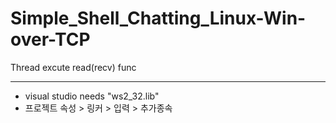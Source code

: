 # Simple_Shell_Chatting_Linux-Win-over-TCP

Thread excute read(recv) func

--------------------------------------------------
* visual studio needs "ws2_32.lib"
* 프로젝트 속성 > 링커 > 입력 > 추가종속
